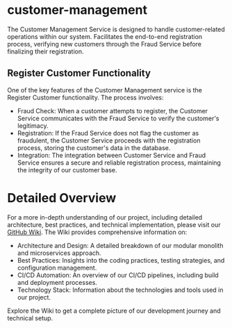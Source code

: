 # customer-management
The Customer Management Service is designed to handle customer-related operations within our system. Facilitates the end-to-end registration process, verifying new customers through the Fraud Service before finalizing their registration.

## Register Customer Functionality
One of the key features of the Customer Management service is the Register Customer functionality. The process involves:

* Fraud Check: When a customer attempts to register, the Customer Service communicates with the Fraud Service to verify the customer's legitimacy.
* Registration: If the Fraud Service does not flag the customer as fraudulent, the Customer Service proceeds with the registration process, storing the customer's data in the database.
* Integration: The integration between Customer Service and Fraud Service ensures a secure and reliable registration process, maintaining the integrity of our customer base.

# Detailed Overview
For a more in-depth understanding of our project, including detailed architecture, best practices, and technical implementation, please visit our [GitHub Wiki](https://github.com/ayeshawaheed7/customer-management.wiki.git). The Wiki provides comprehensive information on:

* Architecture and Design: A detailed breakdown of our modular monolith and microservices approach.
* Best Practices: Insights into the coding practices, testing strategies, and configuration management.
* CI/CD Automation: An overview of our CI/CD pipelines, including build and deployment processes.
* Technology Stack: Information about the technologies and tools used in our project.

Explore the Wiki to get a complete picture of our development journey and technical setup.

